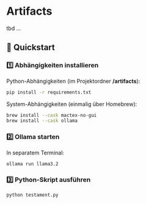 # Artifacts

tbd ...

## 🚀 Quickstart

### 1️⃣ Abhängigkeiten installieren

Python-Abhängigkeiten (im Projektordner **/artifacts**):
```bash
pip install -r requirements.txt
```

System-Abhängigkeiten (einmalig über Homebrew):
```bash
brew install --cask mactex-no-gui
brew install --cask ollama
```

### 2️⃣ Ollama starten

In separatem Terminal:
```bash
ollama run llama3.2
```

### 3️⃣ Python-Skript ausführen

```bash
python testament.py
```
